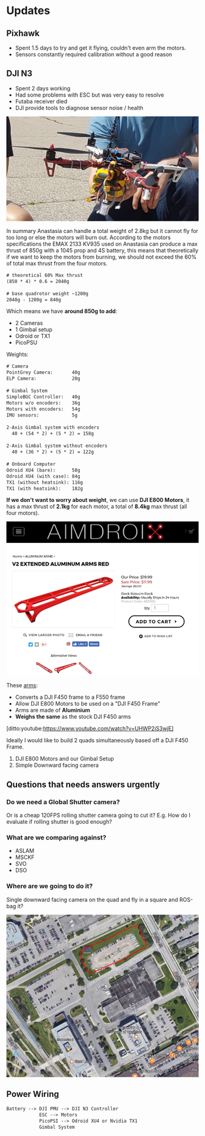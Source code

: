 # Updates

## Pixhawk

- Spent 1.5 days to try and get it flying, couldn't even arm the motors.
- Sensors constantly required calibration without a good reason


## DJI N3

- Spent 2 days working
- Had some problems with ESC but was very easy to resolve
- Futaba receiver died
- DJI provide tools to diagnose sensor noise / health

![Weight Test](images/weight_test.png)

In summary Anastasia can handle a total weight of 2.8kg but it cannot fly
for too long or else the motors will burn out. According to the motors
specifications the EMAX 2133 KV935 used on Anastasia can produce a max
thrust of 850g with a 1045 prop and 4S battery, this means that
theoretically if we want to keep the motors from burning, we should not
exceed the 60% of total max thrust from the four motors.

    # theoretical 60% Max thrust
    (850 * 4) * 0.6 = 2040g

    # base quadrotor weight ~1200g
    2040g - 1200g = 840g

Which means we have **around 850g to add**:

- 2 Cameras
- 1 Gimbal setup
- Odroid or TX1
- PicoPSU

Weights:

    # Camera
    PointGrey Camera:       40g
    ELP Camera:             20g

    # Gimbal System
    SimpleBGC Controller:   40g
    Motors w/o encoders:    36g
    Motors with encoders:   54g
    IMU sensors:            5g

    2-Axis Gimbal system with encoders
      40 + (54 * 2) + (5 * 2) = 158g

    2-Axis Gimbal system without encoders
      40 + (36 * 2) + (5 * 2) = 122g

    # Onboard Computer
    Odroid XU4 (bare):      58g
    Odroid XU4 (with case): 84g
    TX1 (without heatsink): 116g
    TX1 (with heatsink):    182g

**If we don't want to worry about weight**, we can use **DJI E800 Motors**, it
has a max thrust of **2.1kg** for each motor, a total of **8.4kg** max thrust
(all four motors).

![F450 Arm Extensions](images/aimdroix_f450_extensions.png)

These [arms](http://store.aimdroix.com/product-p/adx100.htm):

- Converts a DJI F450 frame to a F550 frame
- Allow DJI E800 Motors to be used on a "DJI F450 Frame"
- Arms are made of **Aluminium**
- **Weighs the same** as the stock DJI F450 arms

[ditto:youtube:https://www.youtube.com/watch?v=UHWP2iS3wjE]


Ideally I would like to build 2 quads simultaneously based off a DJI F450 Frame.

1. DJI E800 Motors and our Gimbal Setup
2. Simple Downward facing camera



## Questions that needs answers **urgently**

### Do we need a Global Shutter camera?

Or is a cheap 120FPS rolling shutter camera going to cut it?
E.g. How do I evaluate if rolling shutter is good enough?

### What are we comparing against?

- ASLAM
- MSCKF
- SVO
- DSO


### Where are we going to do it?

Single downward facing camera on the quad and fly in  a square and ROS-bag it?

![E5 Car Park](images/e5-carpark.png)



## Power Wiring

    Battery --> DJI PMU --> DJI N3 Controller
                ESC --> Motors
                PicoPSI --> Odroid XU4 or Nvidia TX1
                Gimbal System
